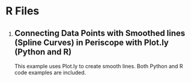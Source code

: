 # R Files

1. ## Connecting Data Points with Smoothed lines (Spline Curves) in Periscope with Plot.ly (Python and R)
    This example uses Plot.ly to create smooth lines.  Both Python and R code examples are included.

